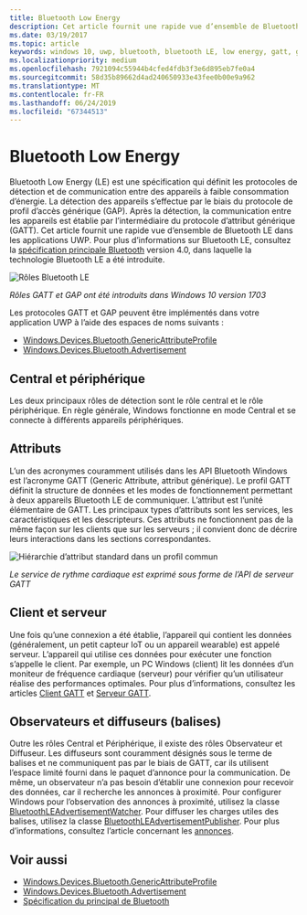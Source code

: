 ```yaml
---
title: Bluetooth Low Energy
description: Cet article fournit une rapide vue d’ensemble de Bluetooth LE dans les applications UWP.
ms.date: 03/19/2017
ms.topic: article
keywords: windows 10, uwp, bluetooth, bluetooth LE, low energy, gatt, gap, central, périphérique, client, serveur, observateur, diffuseur
ms.localizationpriority: medium
ms.openlocfilehash: 7921094c55944b4cfed4fdb3f3e6d895eb7fe0a4
ms.sourcegitcommit: 58d35b89662d4ad240650933e43fee0b00e9a962
ms.translationtype: MT
ms.contentlocale: fr-FR
ms.lasthandoff: 06/24/2019
ms.locfileid: "67344513"
---
```

# <a name="bluetooth-low-energy"></a>Bluetooth Low Energy
Bluetooth Low Energy (LE) est une spécification qui définit les protocoles de détection et de communication entre des appareils à faible consommation d’énergie. La détection des appareils s’effectue par le biais du protocole de profil d’accès générique (GAP). Après la détection, la communication entre les appareils est établie par l’intermédiaire du protocole d’attribut générique (GATT). Cet article fournit une rapide vue d’ensemble de Bluetooth LE dans les applications UWP. Pour plus d’informations sur Bluetooth LE, consultez la [spécification principale Bluetooth](https://www.bluetooth.com/specifications/bluetooth-core-specification/) version 4.0, dans laquelle la technologie Bluetooth LE a été introduite. 

![Rôles Bluetooth LE](images/gatt-roles.png)

*Rôles GATT et GAP ont été introduits dans Windows 10 version 1703*

Les protocoles GATT et GAP peuvent être implémentés dans votre application UWP à l’aide des espaces de noms suivants :
- [Windows.Devices.Bluetooth.GenericAttributeProfile](https://docs.microsoft.com/en-us/uwp/api/windows.devices.bluetooth.genericattributeprofile)
- [Windows.Devices.Bluetooth.Advertisement](https://docs.microsoft.com/en-us/uwp/api/windows.devices.bluetooth.advertisement)

## <a name="central-and-peripheral"></a>Central et périphérique
Les deux principaux rôles de détection sont le rôle central et le rôle périphérique. En règle générale, Windows fonctionne en mode Central et se connecte à différents appareils périphériques. 

## <a name="attributes"></a>Attributs
L’un des acronymes couramment utilisés dans les API Bluetooth Windows est l’acronyme GATT (Generic Attribute, attribut générique). Le profil GATT définit la structure de données et les modes de fonctionnement permettant à deux appareils Bluetooth LE de communiquer. L’attribut est l’unité élémentaire de GATT. Les principaux types d’attributs sont les services, les caractéristiques et les descripteurs. Ces attributs ne fonctionnent pas de la même façon sur les clients que sur les serveurs ; il convient donc de décrire leurs interactions dans les sections correspondantes. 

![Hiérarchie d’attribut standard dans un profil commun](images/gatt-service.png)

*Le service de rythme cardiaque est exprimé sous forme de l’API de serveur GATT*

## <a name="client-and-server"></a>Client et serveur
Une fois qu’une connexion a été établie, l’appareil qui contient les données (généralement, un petit capteur IoT ou un appareil wearable) est appelé serveur. L’appareil qui utilise ces données pour exécuter une fonction s’appelle le client. Par exemple, un PC Windows (client) lit les données d’un moniteur de fréquence cardiaque (serveur) pour vérifier qu’un utilisateur réalise des performances optimales. Pour plus d’informations, consultez les articles [Client GATT](gatt-client.md) et [Serveur GATT](gatt-server.md).

## <a name="watchers-and-publishers-beacons"></a>Observateurs et diffuseurs (balises)
Outre les rôles Central et Périphérique, il existe des rôles Observateur et Diffuseur. Les diffuseurs sont couramment désignés sous le terme de balises et ne communiquent pas par le biais de GATT, car ils utilisent l’espace limité fourni dans le paquet d’annonce pour la communication. De même, un observateur n’a pas besoin d’établir une connexion pour recevoir des données, car il recherche les annonces à proximité. Pour configurer Windows pour l’observation des annonces à proximité, utilisez la classe [BluetoothLEAdvertisementWatcher](https://docs.microsoft.com/en-us/uwp/api/windows.devices.bluetooth.advertisement.bluetoothleadvertisementwatcher). Pour diffuser les charges utiles des balises, utilisez la classe [BluetoothLEAdvertisementPublisher](https://docs.microsoft.com/en-us/uwp/api/windows.devices.bluetooth.advertisement.bluetoothleadvertisementpublisher). Pour plus d’informations, consultez l’article concernant les [annonces](ble-beacon.md).

## <a name="see-also"></a>Voir aussi
- [Windows.Devices.Bluetooth.GenericAttributeProfile](https://docs.microsoft.com/en-us/uwp/api/windows.devices.bluetooth.genericattributeprofile)
- [Windows.Devices.Bluetooth.Advertisement](https://docs.microsoft.com/en-us/uwp/api/windows.devices.bluetooth.advertisement)
- [Spécification du principal de Bluetooth](https://www.bluetooth.com/specifications/bluetooth-core-specification)
